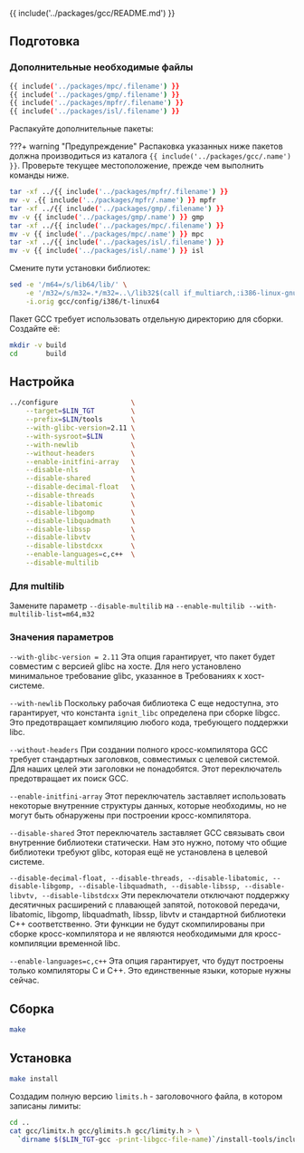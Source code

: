 {{ include('../packages/gcc/README.md') }}

## Подготовка

### Дополнительные необходимые файлы

```bash 
{{ include('../packages/mpc/.filename') }}
{{ include('../packages/gmp/.filename') }}
{{ include('../packages/mpfr/.filename') }}
{{ include('../packages/isl/.filename') }}
```

Распакуйте дополнительные пакеты:


???+ warning "Предупреждение"
	Распаковка указанных ниже пакетов должна производиться из каталога `{{ include('../packages/gcc/.name') }}`. Проверьте текущее местоположение, прежде чем выполнить команды ниже.

```bash
tar -xf ../{{ include('../packages/mpfr/.filename') }}
mv -v .{{ include('../packages/mpfr/.name') }} mpfr
tar -xf ../{{ include('../packages/gmp/.filename') }}
mv -v {{ include('../packages/gmp/.name') }} gmp
tar -xf ../{{ include('../packages/mpc/.filename') }}
mv -v {{ include('../packages/mpc/.name') }} mpc
tar -xf ../{{ include('../packages/isl/.filename') }}
mv -v {{ include('../packages/isl/.name') }} isl
```


Смените пути установки библиотек:

```bash
sed -e '/m64=/s/lib64/lib/' \
    -e '/m32=/s/m32=.*/m32=..\/lib32$(call if_multiarch,:i386-linux-gnu)/' \
    -i.orig gcc/config/i386/t-linux64
```

Пакет GCC требует использовать отдельную директорию для сборки. Создайте её:

```bash
mkdir -v build
cd       build
```

## Настройка

```bash
../configure                  \
    --target=$LIN_TGT         \
    --prefix=$LIN/tools       \
    --with-glibc-version=2.11 \
    --with-sysroot=$LIN       \
    --with-newlib             \
    --without-headers         \
    --enable-initfini-array   \
    --disable-nls             \
    --disable-shared          \
    --disable-decimal-float   \
    --disable-threads         \
    --disable-libatomic       \
    --disable-libgomp         \
    --disable-libquadmath     \
    --disable-libssp          \
    --disable-libvtv          \
    --disable-libstdcxx       \
    --enable-languages=c,c++  \
    --disable-multilib
```

### Для multilib

Замените параметр `--disable-multilib` на `--enable-multilib --with-multilib-list=m64,m32`

### Значения параметров

`--with-glibc-version = 2.11` Эта опция гарантирует, что пакет будет совместим с версией glibc на хосте. Для него установлено минимальное требование glibc, указанное в Требованиях к хост-системе.

`--with-newlib` Поскольку рабочая библиотека C еще недоступна, это гарантирует, что константа `ignit_libc` определена при сборке libgcc. Это предотвращает компиляцию любого кода, требующего поддержки libc.

`--without-headers` При создании полного кросс-компилятора GCC требует стандартных заголовков, совместимых с целевой системой. Для наших целей эти заголовки не понадобятся. Этот переключатель предотвращает их поиск GCC.

`--enable-initfini-array` Этот переключатель заставляет использовать некоторые внутренние структуры данных, которые необходимы, но не могут быть обнаружены при построении кросс-компилятора.

`--disable-shared` Этот переключатель заставляет GCC связывать свои внутренние библиотеки статически. Нам это нужно, потому что общие библиотеки требуют glibc, которая ещё не установлена ​​в целевой системе.

`--disable-decimal-float, --disable-threads, --disable-libatomic, --disable-libgomp, --disable-libquadmath, --disable-libssp, --disable-libvtv, --disable-libstdcxx` Эти переключатели отключают поддержку десятичных расширений с плавающей запятой, потоковой передачи, libatomic, libgomp, libquadmath, libssp, libvtv и стандартной библиотеки C++ соответственно. Эти функции не будут скомпилированы при сборке кросс-компилятора и не являются необходимыми для кросс-компиляции временной libc.

`--enable-languages​​=c,c++` Эта опция гарантирует, что будут построены только компиляторы C и C++. Это единственные языки, которые нужны сейчас.

## Сборка

```bash
make
```

## Установка

```bash
make install
```

Создадим полную версию `limits.h` - заголовочного файла, в котором записаны лимиты:

```bash
cd ..
cat gcc/limitx.h gcc/glimits.h gcc/limity.h > \
  `dirname $($LIN_TGT-gcc -print-libgcc-file-name)`/install-tools/include/limits.h
```

